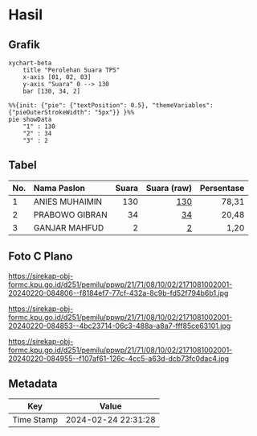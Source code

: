 # Hasil

## Grafik

```mermaid
xychart-beta
    title "Perolehan Suara TPS"
    x-axis [01, 02, 03]
    y-axis "Suara" 0 --> 130
    bar [130, 34, 2]
```

```mermaid
%%{init: {"pie": {"textPosition": 0.5}, "themeVariables": {"pieOuterStrokeWidth": "5px"}} }%%
pie showData
    "1" : 130
    "2" : 34
    "3" : 2
```

## Tabel

| No. | Nama Paslon    | Suara | Suara (raw) | Persentase |
|:--- |:-------------- | -----:| -----------:| ----------:|
| 1   | ANIES MUHAIMIN | 130   | [130][p-1]  | 78,31      |
| 2   | PRABOWO GIBRAN | 34    | [34][p-2]   | 20,48      |
| 3   | GANJAR MAHFUD  | 2     | [2][p-3]    | 1,20       |


[p-1]: https://github.com/gigit-pemilu/pemilu-2024-21-kepulauan-riau/blob/main/pilpres/hitung-suara/sub/21-kepulauan-riau/sub/71-kota-batam/sub/08-galang/sub/1002-karas/sub/001-tps/sub/paslon-1.txt
[p-2]: https://github.com/gigit-pemilu/pemilu-2024-21-kepulauan-riau/blob/main/pilpres/hitung-suara/sub/21-kepulauan-riau/sub/71-kota-batam/sub/08-galang/sub/1002-karas/sub/001-tps/sub/paslon-2.txt
[p-3]: https://github.com/gigit-pemilu/pemilu-2024-21-kepulauan-riau/blob/main/pilpres/hitung-suara/sub/21-kepulauan-riau/sub/71-kota-batam/sub/08-galang/sub/1002-karas/sub/001-tps/sub/paslon-3.txt

## Foto C Plano

https://sirekap-obj-formc.kpu.go.id/d251/pemilu/ppwp/21/71/08/10/02/2171081002001-20240220-084806--f8184ef7-77cf-432a-8c9b-fd52f794b6b1.jpg

https://sirekap-obj-formc.kpu.go.id/d251/pemilu/ppwp/21/71/08/10/02/2171081002001-20240220-084853--4bc23714-06c3-488a-a8a7-fff85ce63101.jpg

https://sirekap-obj-formc.kpu.go.id/d251/pemilu/ppwp/21/71/08/10/02/2171081002001-20240220-084955--f107af61-126c-4cc5-a63d-dcb73fc0dac4.jpg


## Metadata

| Key        | Value               |
| ---------- | ------------------- |
| Time Stamp | 2024-02-24 22:31:28 |



